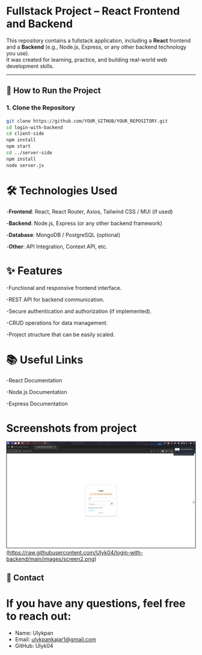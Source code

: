 # Fullstack Project – React Frontend and Backend

This repository contains a fullstack application, including a **React** frontend and a **Backend** (e.g., Node.js, Express, or any other backend technology you use).  
It was created for learning, practice, and building real-world web development skills.

---



## 🚀 How to Run the Project

### 1. Clone the Repository

```bash
git clone https://github.com/YOUR_GITHUB/YOUR_REPOSITORY.git
cd login-with-backend
cd client-side
npm install
npm start
cd ../server-side
npm install
node server.js
```

# 🛠 Technologies Used

-**Frontend**: React, React Router, Axios, Tailwind CSS / MUI (if used)

-**Backend**: Node.js, Express (or any other backend framework)

-**Database**: MongoDB / PostgreSQL (optional)

-**Other**: API Integration, Context API, etc.

# ✨ Features

-Functional and responsive frontend interface.

-REST API for backend communication.

-Secure authentication and authorization (if implemented).

-CRUD operations for data management.

-Project structure that can be easily scaled.

# 📚 Useful Links

-React Documentation

-Node.js Documentation

-Express Documentation

# Screenshots from project
![Screen](https://raw.githubusercontent.com/Ulyk04/login-with-backend/main/images/screen1.png)
(https://raw.githubusercontent.com/Ulyk04/login-with-backend/main/images/screen2.png)

## 📧 Contact

# If you have any questions, feel free to reach out:
- Name: Ulykpan
- Email: ulykpankajar1@gmail.com
- GitHub: Ulyk04

